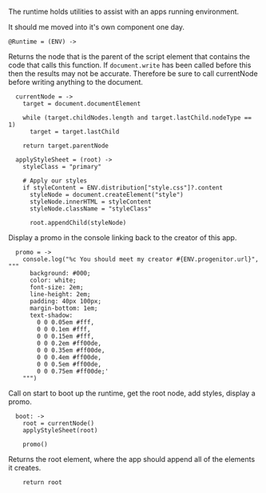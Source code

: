 The runtime holds utilities to assist with an apps running environment.

It should me moved into it's own component one day.

    @Runtime = (ENV) ->

Returns the node that is the parent of the script element that contains the code
that calls this function. If `document.write` has been called before this then the
results may not be accurate. Therefore be sure to call currentNode before
writing anything to the document.

      currentNode = ->
        target = document.documentElement
      
        while (target.childNodes.length and target.lastChild.nodeType == 1)
          target = target.lastChild
      
        return target.parentNode

      applyStyleSheet = (root) ->
        styleClass = "primary"
      
        # Apply our styles
        if styleContent = ENV.distribution["style.css"]?.content
          styleNode = document.createElement("style")
          styleNode.innerHTML = styleContent
          styleNode.className = "styleClass"
          
          root.appendChild(styleNode)

Display a promo in the console linking back to the creator of this app.

      promo = ->
        console.log("%c You should meet my creator #{ENV.progenitor.url}", """
          background: #000; 
          color: white; 
          font-size: 2em;
          line-height: 2em;
          padding: 40px 100px;
          margin-bottom: 1em;
          text-shadow: 
            0 0 0.05em #fff, 
            0 0 0.1em #fff, 
            0 0 0.15em #fff, 
            0 0 0.2em #ff00de, 
            0 0 0.35em #ff00de, 
            0 0 0.4em #ff00de, 
            0 0 0.5em #ff00de, 
            0 0 0.75em #ff00de;'
        """)

Call on start to boot up the runtime, get the root node, add styles, display a 
promo.

      boot: ->
        root = currentNode()
        applyStyleSheet(root)
        
        promo()

Returns the root element, where the app should append all of the elements it
creates.

        return root
